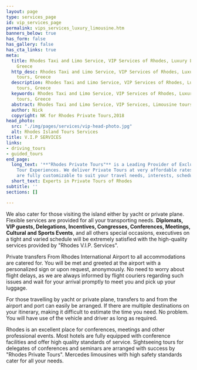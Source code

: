 ```yaml
---
layout: page
type: services_page
id: vip_services_page
permalink: vips_services_luxury_limousine.htm
banners_below: true
has_form: false
has_gallery: false
has_cta_links: true
meta:
  title: Rhodes Taxi and Limo Service, VIP Services of Rhodes, Luxury Limousine tours,
    Greece
  http_desc: Rhodes Taxi and Limo Service, VIP Services of Rhodes, Luxury Limousine
    tours, Greece
  description: Rhodes Taxi and Limo Service, VIP Services of Rhodes, Luxury Limousine
    tours, Greece
  keywords: Rhodes Taxi and Limo Service, VIP Services of Rhodes, Luxury Limousine
    tours, Greece
  abstract: Rhodes Taxi and Limo Service, VIP Services, Limousine tours
  author: Nick
  copyright: NK for Rhodes Private Tours,2018
head_photo:
  src: "./img/pages/services/vip-head-photo.jpg"
  alt: Rhodes Island Tours Services
title: V.I.P SERVICES
links:
- driving_tours
- guided_tours
end_page:
  long_text: '**"Rhodes Private Tours"** is a Leading Provider of Exclusive and Personalized
    Tour Experiences. We deliver Private Tours at very affordable rates. All our tours
    are fully customizable to suit your travel needs, interests, schedules, and dates.'
  short_text: Experts in Private Tours of Rhodes
subtitle: ''
sections: []

---
```

We also cater for those visiting the island either by yacht or private plane. Flexible services are provided for all your transporting needs. **Diplomats, VIP guests, Delegations, Incentives, Congresses, Conferences, Meetings, Cultural and Sports Events**, and all others special occasions, executives on a tight and varied schedule will be extremely satisfied with the high-quality services provided by "Rhodes V.I.P. Services".

Private transfers From Rhodes International Airport to all accommodations are catered for. You will be met and greeted at the airport with a personalized sign or upon request, anonymously. No need to worry about flight delays, as we are always informed by flight couriers regarding such issues and wait for your arrival promptly to meet you and pick up your luggage.

For those travelling by yacht or private plane, transfers to and from the airport and port can easily be arranged. If there are multiple destinations on your itinerary, making it difficult to estimate the time you need. No problem. You will have use of the vehicle and driver as long as required.

Rhodes is an excellent place for conferences, meetings and other professional events. Most hotels are fully equipped with conference facilities and offer high quality standards of service. Sightseeing tours for delegates of conferences and seminars are arranged with success by "Rhodes Private Tours". Mercedes limousines with high safety standards cater for all your needs.